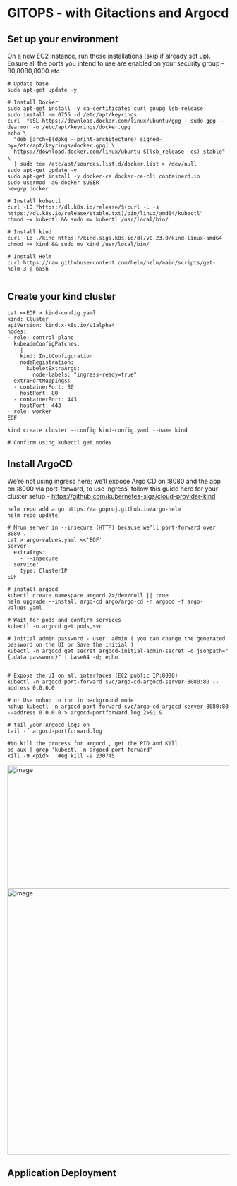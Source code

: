 # GITOPS  - with Gitactions and Argocd

## Set up your environment
On a new EC2 instance, run these installations (skip if already set up). Ensure all the ports you intend to use are enabled on your security group - 80,8080,8000 etc

```
# Update base
sudo apt-get update -y

# Install Docker
sudo apt-get install -y ca-certificates curl gnupg lsb-release
sudo install -m 0755 -d /etc/apt/keyrings
curl -fsSL https://download.docker.com/linux/ubuntu/gpg | sudo gpg --dearmor -o /etc/apt/keyrings/docker.gpg
echo \
  "deb [arch=$(dpkg --print-architecture) signed-by=/etc/apt/keyrings/docker.gpg] \
  https://download.docker.com/linux/ubuntu $(lsb_release -cs) stable" \
  | sudo tee /etc/apt/sources.list.d/docker.list > /dev/null
sudo apt-get update -y
sudo apt-get install -y docker-ce docker-ce-cli containerd.io
sudo usermod -aG docker $USER
newgrp docker

# Install kubectl
curl -LO "https://dl.k8s.io/release/$(curl -L -s https://dl.k8s.io/release/stable.txt)/bin/linux/amd64/kubectl"
chmod +x kubectl && sudo mv kubectl /usr/local/bin/

# Install kind
curl -Lo ./kind https://kind.sigs.k8s.io/dl/v0.23.0/kind-linux-amd64
chmod +x kind && sudo mv kind /usr/local/bin/

# Install Helm
curl https://raw.githubusercontent.com/helm/helm/main/scripts/get-helm-3 | bash


```

## Create your kind cluster 

```
cat <<EOF > kind-config.yaml
kind: Cluster
apiVersion: kind.x-k8s.io/v1alpha4
nodes:
- role: control-plane
  kubeadmConfigPatches:
  - |
    kind: InitConfiguration
    nodeRegistration:
      kubeletExtraArgs:
        node-labels: "ingress-ready=true"
  extraPortMappings:
  - containerPort: 80
    hostPort: 80
  - containerPort: 443
    hostPort: 443
- role: worker
EOF

kind create cluster --config kind-config.yaml --name kind

# Confirm using kubectl get nodes

```


## Install ArgoCD
We’re not using ingress here; we’ll expose Argo CD on :8080 and the app on :8000 via port-forward, to use ingress, follow this guide here for your cluster setup - https://github.com/kubernetes-sigs/cloud-provider-kind

```
helm repo add argo https://argoproj.github.io/argo-helm
helm repo update

# Mrun server in --insecure (HTTP) because we’ll port-forward over 8080 .
cat > argo-values.yaml <<'EOF'
server:
  extraArgs:
    - --insecure
  service:
    type: ClusterIP
EOF

# install argocd
kubectl create namespace argocd 2>/dev/null || true
helm upgrade --install argo-cd argo/argo-cd -n argocd -f argo-values.yaml

# Wait for pods and confirm services 
kubectl -n argocd get pods,svc

# Initial admin password - user: admin ( you can change the generated password on the UI or Save the initial )
kubectl -n argocd get secret argocd-initial-admin-secret -o jsonpath="{.data.password}" | base64 -d; echo


# Expose the UI on all interfaces (EC2 public IP:8080) 
kubectl -n argocd port-forward svc/argo-cd-argocd-server 8080:80 --address 0.0.0.0

# or Use nohup to run in background mode
nohup kubectl -n argocd port-forward svc/argo-cd-argocd-server 8080:80 --address 0.0.0.0 > argocd-portforward.log 2>&1 &

# tail your Argocd logs on 
tail -f argocd-portforward.log

#to kill the process for argocd , get the PID and Kill
ps aux | grep 'kubectl -n argocd port-forward'
kill -9 <pid>   #eg kill -9 230745

```

<img width="1194" height="280" alt="image" src="https://github.com/user-attachments/assets/5a3073c2-5566-4174-bcb2-512fcab09646" />

<img width="1355" height="604" alt="image" src="https://github.com/user-attachments/assets/5d8b80e8-8cf9-4b12-b624-21d2c6094a97" />


## Application Deployment 



